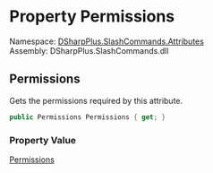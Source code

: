 # Property Permissions

Namespace: [DSharpPlus.SlashCommands.Attributes](DSharpPlus.SlashCommands.Attributes.md)  
Assembly: DSharpPlus.SlashCommands.dll

## <a id="DSharpPlus_SlashCommands_Attributes_SlashRequireUserPermissionsAttribute_Permissions"></a>Permissions

Gets the permissions required by this attribute.

```csharp
public Permissions Permissions { get; }
```

### Property Value

[Permissions](DSharpPlus.Permissions.md)


